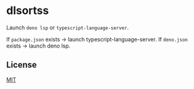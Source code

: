 # dlsortss

Launch `deno lsp` or `typescript-language-server`.

If `package.json` exists -> launch typescript-language-server.
If `deno.json` exists -> launch deno lsp.

## License

[MIT](LICENSE)
